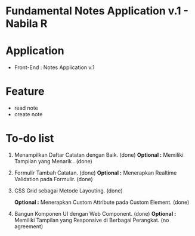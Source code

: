 # Fundamental Notes Application v.1 - Nabila R

# Application

- Front-End : Notes Application v.1

# Feature

- read note
- create note

# To-do list

1. Menampilkan Daftar Catatan dengan Baik. (done)
   **Optional :** Memiliki Tampilan yang Menarik . (done)
2. Formulir Tambah Catatan. (done)
   **Optional :** Menerapkan Realtime Validation pada Formulir. (done)
3. CSS Grid sebagai Metode Layouting. (done)

   **Optional :** Menerapkan Custom Attribute pada Custom Element. (done)

4. Bangun Komponen UI dengan Web Component. (done)
   **Optional :** Memiliki Tampilan yang Responsive di Berbagai Perangkat. (no agreement)
